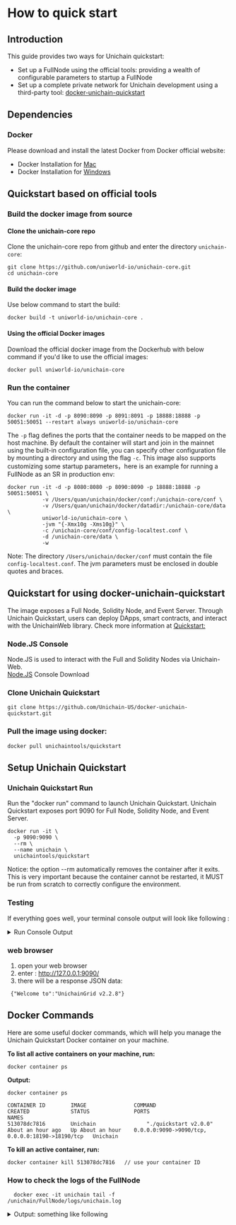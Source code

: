 # How to quick start

## Introduction

This guide provides two ways for Unichain quickstart:
- Set up a FullNode using the official tools: providing a wealth of configurable parameters to startup a FullNode
- Set up a complete private network for Unichain development using a third-party tool: [docker-unichain-quickstart](https://github.com/Unichain-US/docker-unichain-quickstart)

## Dependencies

### Docker

Please download and install the latest Docker from Docker official website:
* Docker Installation for [Mac](https://docs.docker.com/docker-for-mac/install/)
* Docker Installation for [Windows](https://docs.docker.com/docker-for-windows/install/)   

## Quickstart based on official tools

### Build the docker image from source

#### Clone the unichain-core repo

Clone the unichain-core repo from github and enter the directory `unichain-core`:
```
git clone https://github.com/uniworld-io/unichain-core.git
cd unichain-core
```

#### Build the docker image

Use below command to start the build:
```
docker build -t uniworld-io/unichain-core .
```

#### Using the official Docker images

Download the official docker image from the Dockerhub with below command if you'd like to use the official images:
```
docker pull uniworld-io/unichain-core
```

### Run the container

You can run the command below to start the unichain-core:
```
docker run -it -d -p 8090:8090 -p 8091:8091 -p 18888:18888 -p 50051:50051 --restart always uniworld-io/unichain-core 
```

The `-p` flag defines the ports that the container needs to be mapped on the host machine. By default the container will start and join in the mainnet
using the built-in configuration file, you can specify other configuration file by mounting a directory and using the flag `-c`.
This image also supports customizing some startup parameters，here is an example for running a FullNode as an SR in production env:
```
docker run -it -d -p 8080:8080 -p 8090:8090 -p 18888:18888 -p 50051:50051 \
           -v /Users/quan/unichain/docker/conf:/unichain-core/conf \
           -v /Users/quan/unichain/docker/datadir:/unichain-core/data \
           uniworld-io/unichain-core \
           -jvm "{-Xmx10g -Xms10g}" \
           -c /unichain-core/conf/config-localtest.conf \
           -d /unichain-core/data \
           -w 
```
Note: The directory `/Users/unichain/docker/conf` must contain the file `config-localtest.conf`. The jvm parameters must be enclosed in double quotes and braces.

## Quickstart for using docker-unichain-quickstart

The image exposes a Full Node, Solidity Node, and Event Server. Through Unichain Quickstart, users can deploy DApps, smart contracts, and interact with the UnichainWeb library.
Check more information at [Quickstart:](https://github.com/Unichain-US/docker-unichain-quickstart)

### Node.JS Console
  Node.JS is used to interact with the Full and Solidity Nodes via Unichain-Web.  
  [Node.JS](https://nodejs.org/en/) Console Download
  
### Clone Unichain Quickstart  
```shell
git clone https://github.com/Unichain-US/docker-unichain-quickstart.git
```  

### Pull the image using docker:
```shell
docker pull unichaintools/quickstart
```  

## Setup Unichain Quickstart   
### Unichain Quickstart Run
Run the "docker run" command to launch Unichain Quickstart. Unichain Quickstart exposes port 9090 for Full Node, Solidity Node, and Event Server.
```shell
docker run -it \
  -p 9090:9090 \
  --rm \
  --name unichain \
  unichaintools/quickstart
```  
Notice: the option --rm automatically removes the container after it exits. This is very important because the container cannot be restarted, it MUST be run from scratch to correctly configure the environment.

### Testing

If everything goes well, your terminal console output will look like following : 
 <details>

<summary>Run Console Output </summary>
<!-- **Run Output:** -->
    ```

    [PM2] Spawning PM2 daemon with pm2_home=/root/.pm2
    [PM2] PM2 Successfully daemonized
    [PM2][WARN] Applications eventunichain not running, starting...
    [PM2] App [eventunichain] launched (1 instances)
    ┌──────────┬────┬─────────┬──────┬─────┬────────┬─────────┬────────┬─────┬───────────┬──────┬──────────┐
    │ App name │ id │ version │ mode │ pid │ status │ restart │ uptime │ cpu │ mem       │ user │ watching │
    ├──────────┼────┼─────────┼──────┼─────┼────────┼─────────┼────────┼─────┼───────────┼──────┼──────────┤
    │ eventunichain │ 0  │ N/A     │ fork │ 60  │ online │ 0       │ 0s     │ 0%  │ 25.4 MB   │ root │ disabled │
    └──────────┴────┴─────────┴──────┴─────┴────────┴─────────┴────────┴─────┴───────────┴──────┴──────────┘
    Use `pm2 show <id|name>` to get more details about an app
    Start the http proxy for dApps...
    [HPM] Proxy created: /  ->  http://127.0.0.1:18191
    [HPM] Proxy created: /  ->  http://127.0.0.1:18190
    [HPM] Proxy created: /  ->  http://127.0.0.1:8060

    Unichain Quickstart listening on http://127.0.0.1:9090



    ADMIN /admin/accounts-generation
    Sleeping for 1 second...Waiting when nodes are ready to generate 10 accounts...
    (1) Waiting for sync...
    Slept.
    ...
    Loading the accounts and waiting for the node to mine the transactions...
    (1) Waiting for receipts...
    Sending 10000 UNW to TSjfWSWcKCrJ1DbgMZSCbSqNK8DsEfqM9p
    Sending 10000 UNW to THpWnj3dBQ5FrqW1KMVXXYSbHPtcBKeUJY
    Sending 10000 UNW to TWFTHaKdeHWi3oPoaBokyZFfA7q1iiiAAb
    Sending 10000 UNW to TFDGQo6f6dm9ikoV4Rc9NyTxMD5NNiSFJD
    Sending 10000 UNW to TDZZNigWitFp5aE6j2j8YcycF7DVjtogBu
    Sending 10000 UNW to TT8NRMcwdS9P3X9pvPC8JWi3x2zjwxZuhs
    Sending 10000 UNW to TBBJw6Bk7w2NSZeqmzfUPnsn6CwDJAXTv8
    Sending 10000 UNW to TVcgSLpT97mvoiyv5ChyhQ6hWbjYLWdCVB
    Sending 10000 UNW to TYjQd4xrLZQGYMdLJqsTCuXVGapPqUp9ZX
    Sending 10000 UNW to THCw6hPZpFcLCWDcsZg3W77rXZ9rJQPncD
    Sleeping for 3 seconds... Slept.
    (2) Waiting for receipts...
    Sleeping for 3 seconds... Slept.
    (3) Waiting for receipts...
    Sleeping for 3 seconds... Slept.
    (4) Waiting for receipts...
    Sleeping for 3 seconds... Slept.
    (5) Waiting for receipts...
    Sleeping for 3 seconds... Slept.
    (6) Waiting for receipts...
    Sleeping for 3 seconds... Slept.
    (7) Waiting for receipts...
    Done.

    Available Accounts
    ==================

    (0) TSjfWSWcKCrJ1DbgMZSCbSqNK8DsEfqM9p (10000 UNW)
    (1) THpWnj3dBQ5FrqW1KMVXXYSbHPtcBKeUJY (10000 UNW)
    (2) TWFTHaKdeHWi3oPoaBokyZFfA7q1iiiAAb (10000 UNW)
    (3) TFDGQo6f6dm9ikoV4Rc9NyTxMD5NNiSFJD (10000 UNW)
    (4) TDZZNigWitFp5aE6j2j8YcycF7DVjtogBu (10000 UNW)
    (5) TT8NRMcwdS9P3X9pvPC8JWi3x2zjwxZuhs (10000 UNW)
    (6) TBBJw6Bk7w2NSZeqmzfUPnsn6CwDJAXTv8 (10000 UNW)
    (7) TVcgSLpT97mvoiyv5ChyhQ6hWbjYLWdCVB (10000 UNW)
    (8) TYjQd4xrLZQGYMdLJqsTCuXVGapPqUp9ZX (10000 UNW)
    (9) THCw6hPZpFcLCWDcsZg3W77rXZ9rJQPncD (10000 UNW)

    Private Keys
    ==================

    (0) 2b2bddbeea87cecedcaf51eef55877b65725f709d2c0fcdfea0cb52d80acd52b
    (1) f08759925316dc6344af538ebe3a619aeab836a0c254adca903cc764f87b0ee9
    (2) 1afc9f033cf9c6058db366b78a9f1b9c909b1b83397c9aed795afa05e9017511
    (3) f8f5bc70e91fc177eefea43b68c97b66536ac317a9300639e9d32a9db2f18a1f
    (4) 031015272915917056c117d3cc2a03491a8f22ef450af83f6783efddf7064c59
    (5) 5eb25e2c1144f216aa99bbe2139d84bb6dedfb2c1ed72f3df6684a4c6d2cd96b
    (6) f0b781da23992e6a3f536cb60917c3eb6a9c5434fcf441fcb8d7c58c01d6b70e
    (7) 158f60a4379688a77d4a420e2f2a3e014ebf9ed0a1a093d7dc01ba23ebc5c970
    (8) e9342bb9108f46573804890a5301530c2834dce3703cd51ab77fba6161afec00
    (9) 2e9f0c507d2ea98dc4005a1afb1b743c629f7c145ccb55f38f75ae73cf8f605c

    HD Wallet
    ==================
    Mnemonic:      border pulse twenty cruise grief shy need raw clean possible begin climb
    Base HD Path:  m/44'/60'/0'/0/{account_index}
    ```
</details>
  

### web browser ###
1. open your web browser
2. enter : http://127.0.0.1:9090/
3. there will be a response JSON data: 

```
 {"Welcome to":"UnichainGrid v2.2.8"}
```

## Docker Commands 
Here are some useful docker commands, which will help you manage the Unichain Quickstart Docker container on your machine. 

**To list all active containers on your machine, run:**
```shell
docker container ps
```  
**Output:**
```shell
docker container ps

CONTAINER ID        IMAGE               COMMAND                 CREATED             STATUS              PORTS                                              NAMES
513078dc7816        Unichain                "./quickstart v2.0.0"   About an hour ago   Up About an hour    0.0.0.0:9090->9090/tcp, 0.0.0.0:18190->18190/tcp   Unichain
```  
**To kill an active container, run:**
```shell
docker container kill 513078dc7816   // use your container ID
```  

### How to check the logs of the FullNode ###
```
  docker exec -it unichain tail -f /unichain/FullNode/logs/unichain.log 
```

 <details>

<summary>Output: something like following </summary>

  ```
  number=204
  parentId=00000000000000cb0985978b3c780e4219dc51e4329beecabe7b71f99d269985
  witness address=41928c9af0651632157ef27a2cf17ca72c575a4d21
  generated by myself=true
  generate time=2019-12-09 18:33:33.0
  txs are empty
  ]
  18:33:33.008 INFO  [Thread-5] [DB](Manager.java:1095) pushBlock block number:204, cost/txs:1/0
  18:33:33.008 INFO  [Thread-5] [witness](WitnessService.java:283) Produce block successfully, blockNumber:204, abSlot[525305471], blockId:00000000000000ccc37f1f5c2ceb574d14c490e3d0b86909855646f9384ba666, transactionSize:0, blockTime:2019-12-09T18:33:33.000Z, parentBlockId:00000000000000cb0985978b3c780e4219dc51e4329beecabe7b71f99d269985
  18:33:33.008 INFO  [Thread-5] [net](AdvService.java:156) Ready to broadcast block Num:204,ID:00000000000000ccc37f1f5c2ceb574d14c490e3d0b86909855646f9384ba666
  ........  etc
  ```
</details>

